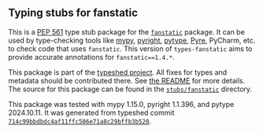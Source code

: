 ## Typing stubs for fanstatic

This is a [PEP 561](https://peps.python.org/pep-0561/)
type stub package for the [`fanstatic`](https://github.com/zopefoundation/fanstatic) package.
It can be used by type-checking tools like
[mypy](https://github.com/python/mypy/),
[pyright](https://github.com/microsoft/pyright),
[pytype](https://github.com/google/pytype/),
[Pyre](https://pyre-check.org/),
PyCharm, etc. to check code that uses `fanstatic`. This version of
`types-fanstatic` aims to provide accurate annotations for
`fanstatic==1.4.*`.

This package is part of the [typeshed project](https://github.com/python/typeshed).
All fixes for types and metadata should be contributed there.
See [the README](https://github.com/python/typeshed/blob/main/README.md)
for more details. The source for this package can be found in the
[`stubs/fanstatic`](https://github.com/python/typeshed/tree/main/stubs/fanstatic)
directory.

This package was tested with
mypy 1.15.0,
pyright 1.1.396,
and pytype 2024.10.11.
It was generated from typeshed commit
[`714c99bbdbdc4af11ffc506e71a8c29bffb3b520`](https://github.com/python/typeshed/commit/714c99bbdbdc4af11ffc506e71a8c29bffb3b520).